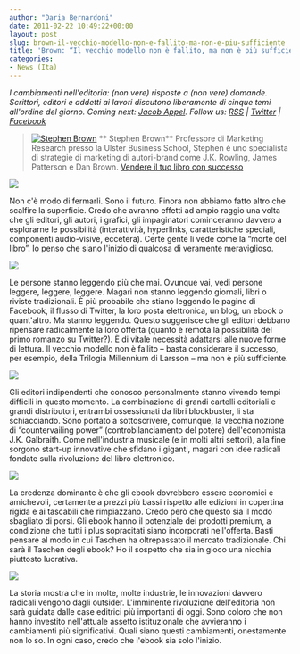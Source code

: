 ```yaml
---
author: "Daria Bernardoni"
date: 2011-02-22 10:49:22+00:00
layout: post
slug: brown-il-vecchio-modello-non-e-fallito-ma-non-e-piu-sufficiente
title: 'Brown: “Il vecchio modello non è fallito, ma non è più sufficiente”'
categories:
- News (Ita)
---
```


_I cambiamenti nell'editoria: (non vere) risposte a (non vere) domande. 
Scrittori, editori e addetti ai lavori discutono liberamente di cinque temi all'ordine del giorno.
Coming next: [Jacob Appel](http://www.40kbooks.com/?p=4928). Follow us: [RSS](http://www.40kbooks.com/?feed=rss2) | [Twitter](http://twitter.com/#!/40kBooks) | [Facebook](http://www.facebook.com/40kbooks)_





> [![Stephen Brown](http://www.40kbooks.com/wp-content/uploads/StephenBrown.jpg)](http://www.40kbooks.com/?attachment_id=3382) ** Stephen Brown**
Professore di Marketing Research presso la Ulster Business School, Stephen è uno specialista di strategie di marketing di autori-brand come J.K. Rowling, James Patterson e Dan Brown.
[Vendere il tuo libro con successo](http://www.bookrepublic.it/book/9788865860489-vendere-il-tuo-libro-con-successo/)





[![](http://www.40kbooks.com/wp-content/uploads/tagebook.jpg)](http://www.40kbooks.com/?attachment_id=4810)

Non c'è modo di fermarli. Sono il futuro. 
Finora non abbiamo fatto altro che scalfire la superficie. Credo che avranno effetti ad ampio raggio una volta che gli editori, gli autori, i grafici, gli impaginatori cominceranno davvero a esplorarne le possibilità (interattività, hyperlinks, caratteristiche speciali, componenti audio-visive, eccetera). Certe gente li vede come la “morte del libro”. Io penso che siano l'inizio di qualcosa di veramente meraviglioso.

[![](http://www.40kbooks.com/wp-content/uploads/tag-future.jpg)](http://www.40kbooks.com/?attachment_id=4815)

Le persone stanno leggendo più che mai. 
Ovunque vai, vedi persone leggere, leggere, leggere. Magari non stanno leggendo giornali, libri o riviste tradizionali. È più probabile che stiano leggendo le pagine di Facebook, il flusso di Twitter, la loro posta elettronica, un blog, un ebook o quant'altro. Ma stanno leggendo. Questo suggerisce che gli editori debbano ripensare radicalmente la loro offerta (quanto è remota la possibilità del primo romanzo su Twitter?). È di vitale necessità adattarsi alle nuove forme di lettura. Il vecchio modello non è fallito – basta considerare il successo, per esempio, della Trilogia Millennium di Larsson – ma non è più sufficiente.


[![](http://www.40kbooks.com/wp-content/uploads/tag-indie.jpg)](http://www.40kbooks.com/?attachment_id=4818)

Gli editori indipendenti che conosco personalmente stanno vivendo tempi difficili in questo momento. La combinazione di grandi cartelli editoriali e grandi distributori, entrambi ossessionati da libri blockbuster, li sta schiacciando. Sono portato a sottoscrivere, comunque, la vecchia nozione di “countervailing power” (controbilanciamento del potere) dell'economista J.K. Galbraith. Come nell'industria musicale (e in molti altri settori), alla fine sorgono start-up innovative che sfidano i giganti, magari con idee radicali fondate sulla rivoluzione del libro elettronico. 


[![](http://www.40kbooks.com/wp-content/uploads/tag-prices.jpg)](http://www.40kbooks.com/?attachment_id=4821)

La credenza dominante è che gli ebook dovrebbero essere economici e amichevoli, certamente a prezzi più bassi rispetto alle edizioni in copertina rigida e ai tascabili che rimpiazzano. 
Credo però che questo sia il modo sbagliato di porsi. Gli ebook hanno il potenziale dei prodotti premium, a condizione che tutti i plus sopracitati siano incorporati nell'offerta. Basti pensare al modo in cui Taschen ha oltrepassato il mercato tradizionale. Chi sarà il Taschen degli ebook? Ho il sospetto che sia in gioco una nicchia piuttosto lucrativa.

[![](http://www.40kbooks.com/wp-content/uploads/tag-innovation.jpg)](http://www.40kbooks.com/?attachment_id=4828)

La storia mostra che in molte, molte industrie, le innovazioni davvero radicali vengono dagli outsider. L'imminente rivoluzione dell'editoria non sarà guidata dalle case editrici più importanti di oggi. Sono coloro che non hanno investito nell'attuale assetto istituzionale che avvieranno i cambiamenti più significativi. Quali siano questi cambiamenti, onestamente non lo so. In ogni caso, credo che l'ebook sia solo l'inizio. 
